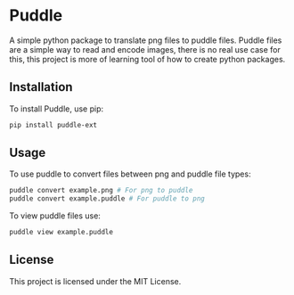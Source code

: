 # Puddle
A simple python package to translate png files to puddle files. Puddle files are a simple way to read and encode images, there is no real use case for this, this project is more of learning tool of how to create python packages.

## Installation

To install Puddle, use pip:
```bash
pip install puddle-ext
```

## Usage

To use puddle to convert files between png and puddle file types:
```bash
puddle convert example.png # For png to puddle
puddle convert example.puddle # For puddle to png
```

To view puddle files use:
```bash
puddle view example.puddle
```

## License
This project is licensed under the MIT License.